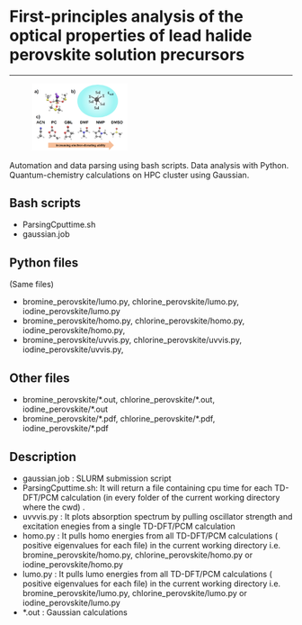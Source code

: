 <!DOCTYPE html>
<html lang="en">
<head>
    <meta charset="UTF-8">
</head>
<body>
    <h1> First-principles analysis of the optical properties of lead halide perovskite solution precursors </h1>
    <hr>
       <figure>
  <img src="scheme.png" alt="counts" style="width:40%">
     </figure>
    <p> Automation and data parsing using bash scripts. Data analysis with Python. Quantum-chemistry calculations on HPC cluster
        using Gaussian. </p>
    <h2> Bash scripts </h2>
  <ul>
      <li> ParsingCputtime.sh</li>
      <li> gaussian.job</li>
  </ul>
    <h2> Python files</h2>
    <p> (Same files) </p>
    <ul>
     <li> bromine_perovskite/lumo.py, chlorine_perovskite/lumo.py, iodine_perovskite/lumo.py </li>
      <li> bromine_perovskite/homo.py, chlorine_perovskite/homo.py, iodine_perovskite/homo.py,</li>
      <li>  bromine_perovskite/uvvis.py, chlorine_perovskite/uvvis.py, iodine_perovskite/uvvis.py,</li>
    </ul>
     <h2> Other files</h2>
    <ul>
     <li>  bromine_perovskite/*.out, chlorine_perovskite/*.out, iodine_perovskite/*.out </li>
      <li> bromine_perovskite/*.pdf, chlorine_perovskite/*.pdf, iodine_perovskite/*.pdf</li>
    </ul>
   </ul>
     <h2>Description</h2>
    <ul>
        <li> gaussian.job : SLURM submission script</li>
        <li> ParsingCputtime.sh: It will return a file containing
             cpu time for each TD-DFT/PCM calculation (in every folder of the current working
            directory where the cwd) .
             </li>
        <li>  uvvvis.py : It plots absorption spectrum by pulling oscillator strength and
        excitation enegies from a single TD-DFT/PCM calculation   </li>
        <li> homo.py : It pulls homo energies from all TD-DFT/PCM calculations  ( positive
        eigenvalues for each file) in the current working directory i.e. bromine_perovskite/homo.py, chlorine_perovskite/homo.py or
            iodine_perovskite/homo.py</li>
        <li> lumo.py : It pulls lumo energies from all TD-DFT/PCM calculations ( positive
        eigenvalues for each file) in the current working directory i.e. bromine_perovskite/lumo.py,
            chlorine_perovskite/lumo.py or iodine_perovskite/lumo.py </li>
         <li> *.out : Gaussian calculations  </li>
    </ul>
</body>


